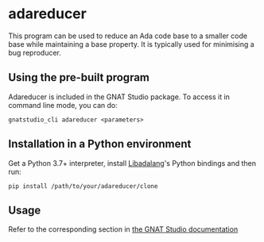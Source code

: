 # adareducer

This program can be used to reduce an Ada code base to a smaller code base
while maintaining a base property. It is typically used for minimising a bug
reproducer.

## Using the pre-built program

Adareducer is included in the GNAT Studio package. To access it in command
line mode, you can do:

    gnatstudio_cli adareducer <parameters>

## Installation in a Python environment

Get a Python 3.7+ interpreter, install
[Libadalang](https://github.com/AdaCore/libadalang)'s Python bindings and then
run:

    pip install /path/to/your/adareducer/clone


## Usage

Refer to the corresponding section in [the GNAT Studio documentation](https://docs.adacore.com/live/wave/gps/html/gps_ug/tools.html#the-automatic-code-reducer)
